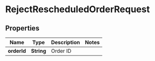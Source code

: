 
# RejectRescheduledOrderRequest

## Properties
Name | Type | Description | Notes
------------ | ------------- | ------------- | -------------
**orderId** | **String** | Order ID | 



